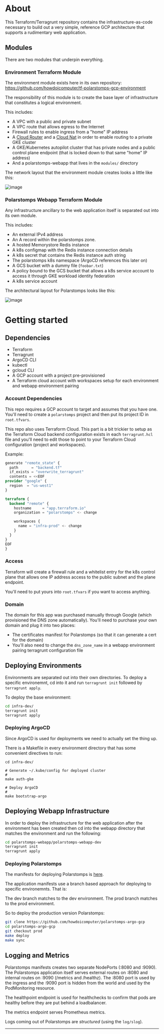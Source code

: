 # About

This Terraform/Terragrunt repository contains the infrastructure-as-code necessary to build out a very simple, reference GCP architecture that supports a rudimentary web application.

## Modules

There are two modules that underpin everything.

### Environment Terraform Module

The environment module exists here in its own repository: https://github.com/howdoicomputer/tf-polarstomps-gcp-environment

The responsibility of this module is to create the base layer of infrastructure that constitutes a logical environment.

This includes:

* A VPC with a public and private subnet
* A VPC route that allows egress to the Internet
* Firewall rules to enable ingress from a "home" IP address
* A [Cloud Router](https://cloud.google.com/network-connectivity/docs/router/concepts/overview) and a [Cloud Nat](https://cloud.google.com/nat/docs/overview) in order to enable routing to a private GKE cluster
* A GKE/Kubernetes autopilot cluster that has private nodes and a public control plane endpoint (that is locked down to that same "home" IP address)
* And a polarstomps-webapp that lives in the `modules/` directory

The network layout that the environment module creates looks a little like this:

![image](images/environment_basic.png)

### Polarstomps Webapp Terraform Module

Any infrastructure ancillary to the web application itself is separated out into its own module.

This includes:

* An external IPv4 address
* An A record within the polarstomps zone.
* A hosted Memorystore Redis instance
* A k8s configmap with the Redis instance connection details
* A k8s secret that contains the Redis instance auth string
* The polarstomps k8s namespace (ArgoCD references this later on)
* A GCS bucket with a dummy file (`foobar.txt`)
* A policy bound to the GCS bucket that allows a k8s service account to access it through GKE workload identity federation
* A k8s service account

The architectural layout for Polarstomps looks like this:

![image](images/polarstomps_request_flow.png)

# Getting started

## Dependencies

* Terraform
* Terragrunt
* ArgoCD CLI
* kubectl
* gcloud CLI
* A GCP account with a project pre-provisioned
* A Terraform cloud account with workspaces setup for each environment and webapp environment pairing

### Account Dependencies

This repo requires a GCP account to target and assumes that you have one. You'll need to create a `polarstomps` project and then put its project ID in `root.tfvars`.

This repo also uses Terraform Cloud. This part is a bit trickier to setup as the Terraform Cloud backend configuration exists in each `terragrunt.hcl` file and you'll need to edit those to point to your Terraform Cloud configuration (project and workspaces).

Example:

``` terraform
generate "remote_state" {
  path      = "backend.tf"
  if_exists = "overwrite_terragrunt"
  contents = <<EOF
provider "google" {
  region  = "us-west1"
}

terraform {
  backend "remote" {
    hostname     = "app.terraform.io"
    organization = "polarstomps" <- change

    workspaces {
      name = "infra-prod" <- change
    }
  }
}
EOF
}
```

### Access

Terraform will create a firewall rule and a whitelist entry for the k8s control plane that allows one IP address access to the public subnet and the plane endpoint.

You'll need to put yours into `root.tfvars` if you want to access anything.

### Domain

The domain for this app was purchased manually through Google (which provisioned the DNS zone automatically). You'll need to purchase your own domain and plug it into two places:

* The certificates manifest for Polarstomps (so that it can generate a cert for the domain)
* You'll also need to change the `dns_zone_name` in a webapp environment pairing terragrunt configuration file

## Deploying Environments

Environments are separated out into their own directories. To deploy a specific environemnt, cd into it and run `terragrunt init` followed by `terragrunt apply`.

To deploy the base environment:

``` sh
cd infra-dev/
terragrunt init
terragrunt apply
```

### Deploying ArgoCD

Since ArgoCD is used for deployments we need to actually set the thing up.

There is a Makefile in every environment directory that has some convenient directives to run:

```
cd infra-dev/

# Generate ~/.kube/config for deployed cluster
#
make auth-gke

# Deploy ArgoCD
#
make bootstrap-argo
```

## Deploying Webapp Infrastructure

In order to deploy the infrastructure for the web application after the environment has been created then cd into the webapp directory that matches the environment and run the following:

``` sh
cd polarstomps-webapp/polarstomps-webapp-dev
terragrunt init
terragrunt apply
```

### Deploying Polarstomps

The manifests for deploying Polarstomps is [here](https://github.com/howdoicomputer/polarstomps-argo-gcp).

The application manifests use a branch based approach for deploying to specific environemnts. That is:

The dev branch matches to the dev environment.
The prod branch matches to the prod environment.

So to deploy the production version Polarstomps:

``` sh
git clone https://github.com/howdoicomputer/polarstomps-argo-gcp
cd polarstomps-argo-gcp
git checkout prod
make deploy
make sync
```

## Logging and Metrics

Polarstomps manifests creates two separate NodePorts (:8080 and :9090). The Polarstomps application itself serves external routes on :8080 and internal routes on :9090 (/metrics and /healthz). The :8080 port is used by the ingress and the :9090 port is hidden from the world and used by the PodMonitoring resource.

The healthpoint endpoint is used for healthchecks to confirm that pods are healthy before they are put behind a loadbalancer.

The metrics endpoint serves Prometheus metrics.

Logs coming out of Polarstomps are *structured* (using the `log/slog`).

---
